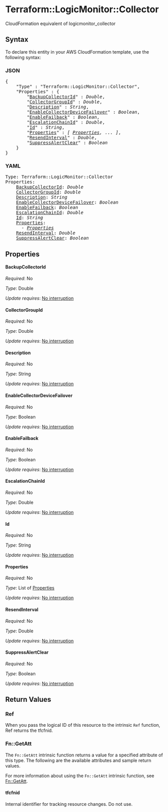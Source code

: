 # Terraform::LogicMonitor::Collector

CloudFormation equivalent of logicmonitor_collector

## Syntax

To declare this entity in your AWS CloudFormation template, use the following syntax:

### JSON

<pre>
{
    "Type" : "Terraform::LogicMonitor::Collector",
    "Properties" : {
        "<a href="#backupcollectorid" title="BackupCollectorId">BackupCollectorId</a>" : <i>Double</i>,
        "<a href="#collectorgroupid" title="CollectorGroupId">CollectorGroupId</a>" : <i>Double</i>,
        "<a href="#description" title="Description">Description</a>" : <i>String</i>,
        "<a href="#enablecollectordevicefailover" title="EnableCollectorDeviceFailover">EnableCollectorDeviceFailover</a>" : <i>Boolean</i>,
        "<a href="#enablefailback" title="EnableFailback">EnableFailback</a>" : <i>Boolean</i>,
        "<a href="#escalationchainid" title="EscalationChainId">EscalationChainId</a>" : <i>Double</i>,
        "<a href="#id" title="Id">Id</a>" : <i>String</i>,
        "<a href="#properties" title="Properties">Properties</a>" : <i>[ <a href="properties.md">Properties</a>, ... ]</i>,
        "<a href="#resendinterval" title="ResendInterval">ResendInterval</a>" : <i>Double</i>,
        "<a href="#suppressalertclear" title="SuppressAlertClear">SuppressAlertClear</a>" : <i>Boolean</i>
    }
}
</pre>

### YAML

<pre>
Type: Terraform::LogicMonitor::Collector
Properties:
    <a href="#backupcollectorid" title="BackupCollectorId">BackupCollectorId</a>: <i>Double</i>
    <a href="#collectorgroupid" title="CollectorGroupId">CollectorGroupId</a>: <i>Double</i>
    <a href="#description" title="Description">Description</a>: <i>String</i>
    <a href="#enablecollectordevicefailover" title="EnableCollectorDeviceFailover">EnableCollectorDeviceFailover</a>: <i>Boolean</i>
    <a href="#enablefailback" title="EnableFailback">EnableFailback</a>: <i>Boolean</i>
    <a href="#escalationchainid" title="EscalationChainId">EscalationChainId</a>: <i>Double</i>
    <a href="#id" title="Id">Id</a>: <i>String</i>
    <a href="#properties" title="Properties">Properties</a>: <i>
      - <a href="properties.md">Properties</a></i>
    <a href="#resendinterval" title="ResendInterval">ResendInterval</a>: <i>Double</i>
    <a href="#suppressalertclear" title="SuppressAlertClear">SuppressAlertClear</a>: <i>Boolean</i>
</pre>

## Properties

#### BackupCollectorId

_Required_: No

_Type_: Double

_Update requires_: [No interruption](https://docs.aws.amazon.com/AWSCloudFormation/latest/UserGuide/using-cfn-updating-stacks-update-behaviors.html#update-no-interrupt)

#### CollectorGroupId

_Required_: No

_Type_: Double

_Update requires_: [No interruption](https://docs.aws.amazon.com/AWSCloudFormation/latest/UserGuide/using-cfn-updating-stacks-update-behaviors.html#update-no-interrupt)

#### Description

_Required_: No

_Type_: String

_Update requires_: [No interruption](https://docs.aws.amazon.com/AWSCloudFormation/latest/UserGuide/using-cfn-updating-stacks-update-behaviors.html#update-no-interrupt)

#### EnableCollectorDeviceFailover

_Required_: No

_Type_: Boolean

_Update requires_: [No interruption](https://docs.aws.amazon.com/AWSCloudFormation/latest/UserGuide/using-cfn-updating-stacks-update-behaviors.html#update-no-interrupt)

#### EnableFailback

_Required_: No

_Type_: Boolean

_Update requires_: [No interruption](https://docs.aws.amazon.com/AWSCloudFormation/latest/UserGuide/using-cfn-updating-stacks-update-behaviors.html#update-no-interrupt)

#### EscalationChainId

_Required_: No

_Type_: Double

_Update requires_: [No interruption](https://docs.aws.amazon.com/AWSCloudFormation/latest/UserGuide/using-cfn-updating-stacks-update-behaviors.html#update-no-interrupt)

#### Id

_Required_: No

_Type_: String

_Update requires_: [No interruption](https://docs.aws.amazon.com/AWSCloudFormation/latest/UserGuide/using-cfn-updating-stacks-update-behaviors.html#update-no-interrupt)

#### Properties

_Required_: No

_Type_: List of <a href="properties.md">Properties</a>

_Update requires_: [No interruption](https://docs.aws.amazon.com/AWSCloudFormation/latest/UserGuide/using-cfn-updating-stacks-update-behaviors.html#update-no-interrupt)

#### ResendInterval

_Required_: No

_Type_: Double

_Update requires_: [No interruption](https://docs.aws.amazon.com/AWSCloudFormation/latest/UserGuide/using-cfn-updating-stacks-update-behaviors.html#update-no-interrupt)

#### SuppressAlertClear

_Required_: No

_Type_: Boolean

_Update requires_: [No interruption](https://docs.aws.amazon.com/AWSCloudFormation/latest/UserGuide/using-cfn-updating-stacks-update-behaviors.html#update-no-interrupt)

## Return Values

### Ref

When you pass the logical ID of this resource to the intrinsic `Ref` function, Ref returns the tfcfnid.

### Fn::GetAtt

The `Fn::GetAtt` intrinsic function returns a value for a specified attribute of this type. The following are the available attributes and sample return values.

For more information about using the `Fn::GetAtt` intrinsic function, see [Fn::GetAtt](https://docs.aws.amazon.com/AWSCloudFormation/latest/UserGuide/intrinsic-function-reference-getatt.html).

#### tfcfnid

Internal identifier for tracking resource changes. Do not use.

